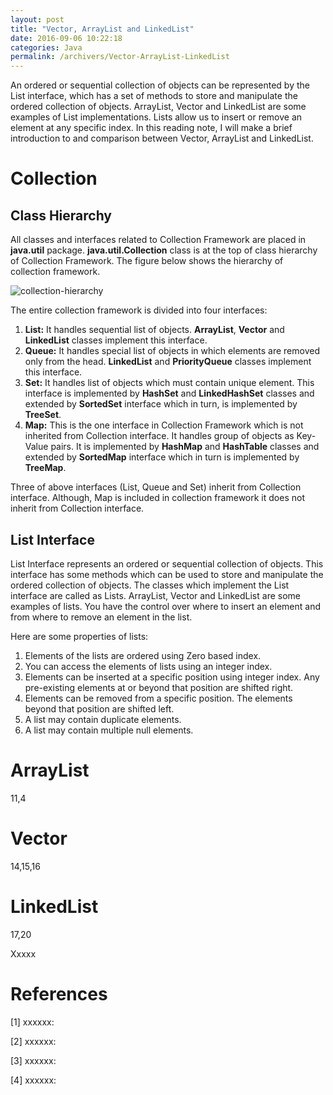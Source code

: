 ```yaml
---
layout: post
title: "Vector, ArrayList and LinkedList"
date: 2016-09-06 10:22:18
categories: Java
permalink: /archivers/Vector-ArrayList-LinkedList
---
```


An ordered or sequential collection of objects can be represented by the List interface, which has a set of methods to store and manipulate the ordered collection of objects. ArrayList, Vector and LinkedList are some examples of List implementations. Lists allow us to insert or remove an element at any specific index. In this reading note, I will make a brief introduction to and comparison between Vector, ArrayList and LinkedList.

<!--more-->

# Collection

## Class Hierarchy

All classes and interfaces related to Collection Framework are placed in **java.util** package. **java.util.Collection** class is at the top of class hierarchy of Collection Framework. The figure below shows the hierarchy of collection framework.

![collection-hierarchy](https://github.com/ZhongyangMA/images/raw/master/list-interface/collection-hierarchy.png)

The entire collection framework is divided into four interfaces:
1. **List:** It handles sequential list of objects. **ArrayList**, **Vector** and **LinkedList** classes implement this interface.
2. **Queue:** It handles special list of objects in which elements are removed only from the head. **LinkedList** and **PriorityQueue** classes implement this interface.
3. **Set:** It handles list of objects which must contain unique element. This interface is implemented by **HashSet** and **LinkedHashSet** classes and extended by **SortedSet** interface which in turn, is implemented by **TreeSet**.
4. **Map:** This is the one interface in Collection Framework which is not inherited from Collection interface. It handles group of objects as Key-Value pairs. It is implemented by **HashMap** and **HashTable** classes and extended by **SortedMap** interface which in turn is implemented by **TreeMap**.

Three of above interfaces (List, Queue and Set) inherit from Collection interface. Although, Map is included in collection framework it does not inherit from Collection interface.

## List Interface

List Interface represents an ordered or sequential collection of objects. This interface has some methods which can be used to store and manipulate the ordered collection of objects. The classes which implement the List interface are called as Lists. ArrayList, Vector and LinkedList are some examples of lists. You have the control over where to insert an element and from where to remove an element in the list.

Here are some properties of lists:

1. Elements of the lists are ordered using Zero based index.
2. You can access the elements of lists using an integer index.
3. Elements can be inserted at a specific position using integer index. Any pre-existing elements at or beyond that position are shifted right.
4. Elements can be removed from a specific position. The elements beyond that position are shifted left.
5. A list may contain duplicate elements.
6. A list may contain multiple null elements.

# ArrayList

11,4

# Vector

14,15,16

# LinkedList

17,20

Xxxxx

# References

[1] xxxxxx: []()

[2] xxxxxx: []()

[3] xxxxxx: []()

[4] xxxxxx: []()













